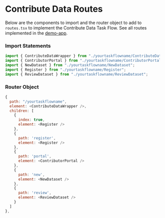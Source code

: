 # Contribute Data Routes

Below are the components to import and the router object to add to `routes.tsx` to implement the Contribute Data Task Flow. See all routes implemented in the [demo-app](https://github.com/strudel-science/strudel-kit/blob/main/strudel-demo-app/src/app/routes.tsx).

### Import Statements

```js
import { ContributeDataWrapper } from "./yourtaskflowname/ContributeDataWrapper";
import { ContributorPortal } from "./yourtaskflowname/ContributorPortal";
import { NewDataset } from "./yourtaskflowname/NewDataset";
import { Register } from "./yourtaskflowname/Register";
import { ReviewDataset } from "./yourtaskflowname/ReviewDataset";
```

### Router Object

```js
{
  path: "/yourtaskflowname",
  element: <ContributeDataWrapper />,
  children: [
    {
      index: true,
      element: <Register />
    },
    {
      path: 'register',
      element: <Register />
    },
    {
      path: 'portal',
      element: <ContributorPortal />
    },
    {
      path: 'new',
      element: <NewDataset />
    },
    {
      path: 'review',
      element: <ReviewDataset />
    }
  ]
},
```
